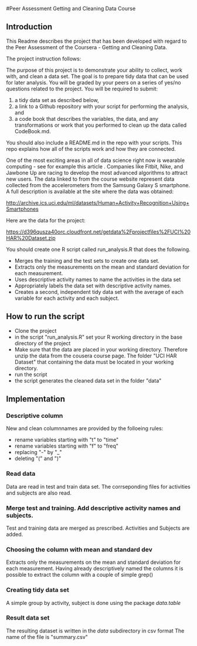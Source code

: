 #Peer Assessment Getting and Cleaning Data Course

## Introduction

This Readme describes the project that has been developed with regard to the Peer Assessment of the Coursera - Getting and Cleaning Data.

The project instruction follows:

The purpose of this project is to demonstrate your ability to collect, work with, and clean a data set. The goal is to prepare tidy data that can be used for later analysis. You will be graded by your peers on a series of yes/no questions related to the project. You will be required to submit: 
1) a tidy data set as described below, 
2) a link to a Github repository with your script for performing the analysis, and 
3) a code book that describes the variables, the data, and any transformations or work that you performed to clean up the data called CodeBook.md. 

You should also include a README.md in the repo with your scripts. This repo explains how all of the scripts work and how they are connected.  

One of the most exciting areas in all of data science right now is wearable computing - see for example this article . Companies like Fitbit, Nike, and Jawbone Up are racing to develop the most advanced algorithms to attract new users. The data linked to from the course website represent data collected from the accelerometers from the Samsung Galaxy S smartphone. A full description is available at the site where the data was obtained: 

http://archive.ics.uci.edu/ml/datasets/Human+Activity+Recognition+Using+Smartphones 

Here are the data for the project: 

https://d396qusza40orc.cloudfront.net/getdata%2Fprojectfiles%2FUCI%20HAR%20Dataset.zip 

 You should create one R script called run_analysis.R that does the following. 
- Merges the training and the test sets to create one data set.
- Extracts only the measurements on the mean and standard deviation for each measurement. 
- Uses descriptive activity names to name the activities in the data set
- Appropriately labels the data set with descriptive activity names. 
- Creates a second, independent tidy data set with the average of each variable for each activity and each subject. 



## How to run the script

- Clone the project
- in the script "run_analysis.R" set your R working directory in the base directory of the project
- Make sure that the data are placed in your working directory. Therefore unzip the data from the cousera course page. The folder "UCI HAR Dataset" that containing the data must be located in your working directory.
- run the script
- the script generates the cleaned data set in the folder "data"

## Implementation


### Descriptive column

New and clean columnnames are provided by the folloeing rules:
- rename variables starting with "t" to "time"
- rename variables starting with "f" to "freq"
- replacing "-" by "_"
- deleting "(" and ")"

### Read data

Data are read in test and train data set. The corrseponding files for activities and subjects are also read.

### Merge test and training. Add descriptive activity names and subjects.

Test and training data are merged as prescribed. Activities and Subjects are added.

### Choosing the column with mean and standard dev

Extracts only the measurements on the mean and standard deviation for each measurement.
Having already descriptively named the columns it is possible to extract the column with a couple of simple grep()

### Creating tidy data set

A simple group by activity, subject is done using the package *data.table*


### Result data set

The resulting dataset is written in the *data* subdirectory in csv format The name of the file is "summary.csv"

